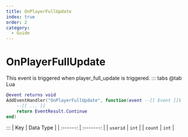 ```yaml
---
title: OnPlayerFullUpdate
index: true
order: 2
category:
  - Guide
---
```


# OnPlayerFullUpdate
This event is triggered when player_full_update is triggered.
::: tabs
@tab Lua
```lua
@event returns void
AddEventHandler("OnPlayerFullUpdate", function(event --[[ Event ]])
    --[[ ... ]]
    return EventResult.Continue
end)
```

:::
|    Key   | Data Type |
| :------: | :-------: |
| `userid` |   `int`   |
|  `count` |   `int`   |